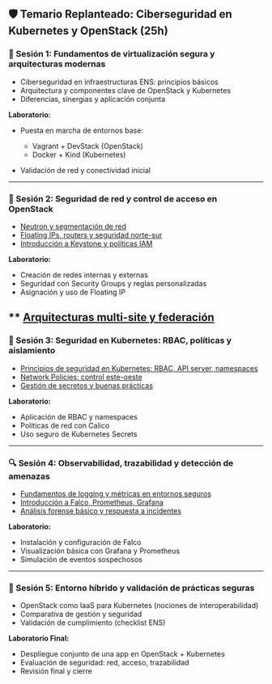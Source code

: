 ## 🛡️ Temario Replanteado: Ciberseguridad en Kubernetes y OpenStack (25h)

### 🧹 Sesión 1: Fundamentos de virtualización segura y arquitecturas modernas

* Ciberseguridad en infraestructuras ENS: principios básicos
* Arquitectura y componentes clave de OpenStack y Kubernetes
* Diferencias, sinergias y aplicación conjunta

**Laboratorio:**

* Puesta en marcha de entornos base:

  * Vagrant + DevStack (OpenStack)
  * Docker + Kind (Kubernetes)
* Validación de red y conectividad inicial

---

### 🔐 Sesión 2: Seguridad de red y control de acceso en OpenStack

* [Neutron y segmentación de red](https://neutron-y-segmentacion-d-6zqf0i6.gamma.site/)
* [Floating IPs, routers y seguridad norte-sur](https://floating-ips-routers-y-s-m7eeav7.gamma.site/)
* [Introducción a Keystone y políticas IAM](https://keystone-y-politicas-iam-7ynm50h.gamma.site/)

**Laboratorio:**

* Creación de redes internas y externas
* Seguridad con Security Groups y reglas personalizadas
* Asignación y uso de Floating IP

** [Arquitecturas multi-site y federación](https://arquitecturas-multi-siti-gqfzx2g.gamma.site/)
---

### 🔐 Sesión 3: Seguridad en Kubernetes: RBAC, políticas y aislamiento

* [Principios de seguridad en Kubernetes: RBAC, API server, namespaces](https://seguridad-en-kubernetes--wmh589y.gamma.site/)
* [Network Policies: control este-oeste](https://politicas-de-red-en-kube-jbmg3s5.gamma.site/)
* [Gestión de secretos y buenas prácticas](https://gestion-segura-de-secret-qzz7i57.gamma.site/)

**Laboratorio:**

* Aplicación de RBAC y namespaces
* Políticas de red con Calico
* Uso seguro de Kubernetes Secrets

---

### 🔍 Sesión 4: Observabilidad, trazabilidad y detección de amenazas

* [Fundamentos de logging y métricas en entornos seguros](https://observabilidad-en-cibers-fwcoecp.gamma.site/)
* [Introducción a Falco, Prometheus, Grafana](https://observabilidad-con-falco-5xvrkr7.gamma.site/)
* [Análisis forense básico y respuesta a incidentes](https://analisis-forense-y-respu-3044mtz.gamma.site/)

**Laboratorio:**

* Instalación y configuración de Falco
* Visualización básica con Grafana y Prometheus
* Simulación de eventos sospechosos

---

### 🔗 Sesión 5: Entorno híbrido y validación de prácticas seguras

* OpenStack como IaaS para Kubernetes (nociones de interoperabilidad)
* Comparativa de gestión y seguridad
* Validación de cumplimiento (checklist ENS)

**Laboratorio Final:**

* Despliegue conjunto de una app en OpenStack + Kubernetes
* Evaluación de seguridad: red, acceso, trazabilidad
* Revisión final y cierre
